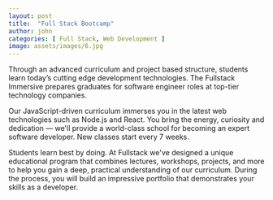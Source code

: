 ```yaml
---
layout: post
title:  "Full Stack Bootcamp"
author: john
categories: [ Full Stack, Web Development ]
image: assets/images/6.jpg
---
```

Through an advanced curriculum and project based structure, students learn today’s cutting edge development technologies. The Fullstack Immersive prepares graduates for software engineer roles at top-tier technology companies.

Our JavaScript-driven curriculum immerses you in the latest web technologies such as Node.js and React. You bring the energy, curiosity and dedication — we'll provide a world-class school for becoming an expert software developer. New classes start every 7 weeks.

Students learn best by doing. At Fullstack we've designed a unique educational program that combines lectures, workshops, projects, and more to help you gain a deep, practical understanding of our curriculum. During the process, you will build an impressive portfolio that demonstrates your skills as a developer.
